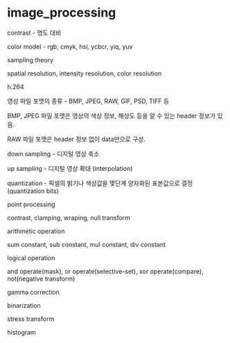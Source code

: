 # image_processing

contrast - 명도 대비

color model - rgb, cmyk, hsi, ycbcr, yiq, yuv

sampling theory

spatial resolution, intensity resolution, color resolution


h.264

영상 파일 포맷의 종류 - BMP, JPEG, RAW, GIF, PSD, TIFF 등

BMP, JPEG 파일 포맷은 영상의 색상 정보, 해상도 등을 알 수 있는 header 정보가 있음.

RAW 파일 포맷은 header 정보 없이 data만으로 구성.

down sampling - 디지털 영상 축소

up sampling - 디지털 영상 확대 (interpolation)

quantization - 픽셀의 밝기나 색상값을 몇단계 양자화된 표본값으로 결정 (quantization bits)

point processing

contrast, clamping, wraping, null transform

arithmetic operation

sum constant, sub constant, mul constant, div constant

logical operation

and operate(mask), or operate(selective-set), xor operate(compare), not(negative transform)

gamma correction

binarization

stress transform

histogram


